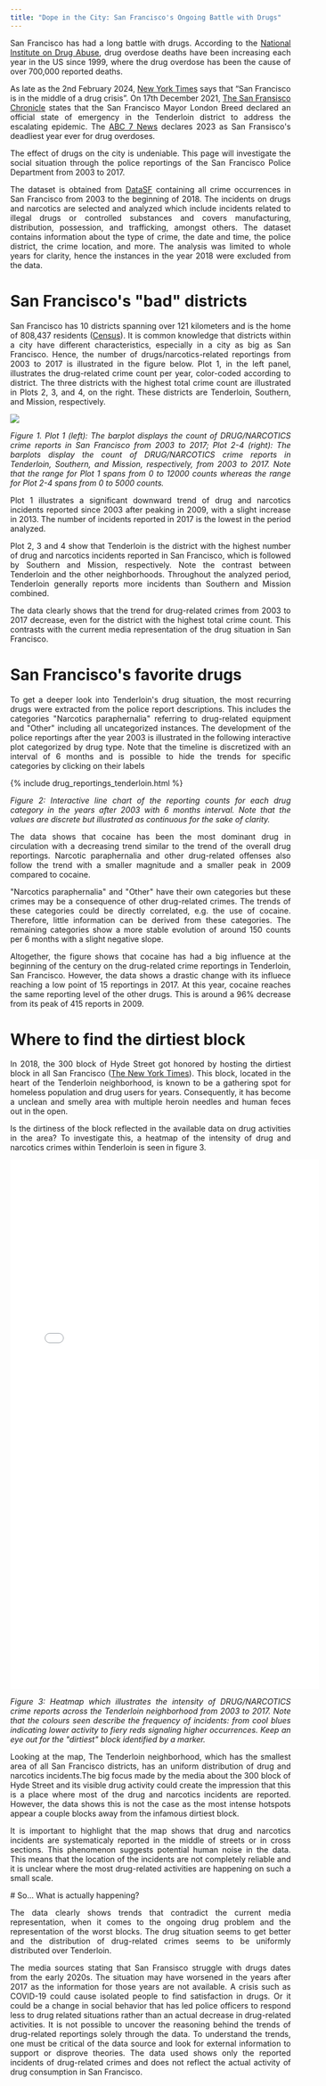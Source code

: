 ```yaml
---
title: "Dope in the City: San Francisco's Ongoing Battle with Drugs"
---
```

<div align="justify">  
<p> San Francisco has had a long battle with drugs. According to the <a href="https://drugabusestatistics.org/">National Institute on Drug Abuse</a>, drug overdose deaths have been increasing each year in the US since 1999, where the drug overdose has been the cause of over 700,000 reported deaths.</p>

<p> As late as the 2nd February 2024, <a href="https://www.nytimes.com/2024/01/31/upshot/san-francisco-drug-crisis.html#:~:text=San%20Francisco%20is%20in%20the,Francisco%20get%20to%20this%20point%3F">New York Times</a>  says that “San Francisco is in the middle of a drug crisis”. On 17th December 2021, <a href="https://www.theguardian.com/us-news/2023/apr/27/overdose-deaths-in-san-francisco-hit-200-in-three-months-a-crying-shame">The San Fransisco Chronicle</a> states that the San Francisco Mayor London Breed declared an official state of emergency in the Tenderloin district to address the escalating epidemic. The <a href="https://abc7news.com/san-francisco-record-overdose-deaths-fentanyl-wastewater-drug-testing/14186379/">ABC 7 News</a> declares 2023 as San Fransisco's deadliest year ever for drug overdoses. </p>

<p>The effect of drugs on the city is undeniable. This page will investigate the social situation through the police reportings of the San Francisco Police Department from 2003 to 2017.</p>

<p>The dataset is obtained from <a href="https://datasf.org/opendata/">DataSF</a> containing all crime occurrences in San Francisco from 2003 to the beginning of 2018. The incidents on drugs and narcotics are selected and analyzed which include incidents related to illegal drugs or controlled substances and covers manufacturing, distribution, possession, and trafficking, amongst others. The dataset contains information about the type of crime, the date and time, the police district, the crime location, and more. The analysis was limited to whole years for clarity, hence the instances in the year 2018 were excluded from the data.</p>
</div>

# San Francisco's "bad" districts

<div align="justify">
<p>San Francisco has 10 districts spanning over 121 kilometers and is the home of 808,437 residents (<a href="https://archive.ph/20200213235157/https://factfinder.census.gov/bkmk/table/1.0/en/DEC/10_SF1/GCTPH1.CY07/0500000US06075">Census</a>). It is common knowledge that districts within a city have different characteristics, especially in a city as big as San Francisco. Hence, the number of drugs/narcotics-related reportings from 2003 to 2017 is illustrated in the figure below. Plot 1, in the left panel, illustrates the drug-related crime count per year, color-coded according to district. The three districts with the highest total crime count are illustrated in Plots 2, 3, and 4, on the right. These districts are Tenderloin, Southern, and Mission, respectively.</p>

<img src="{{site.url}}/imgs/drug_crime_all.png" style="display: block; margin: auto;" />

<p><em>Figure 1. Plot 1 (left): The barplot displays the count of DRUG/NARCOTICS crime reports in San Francisco from 2003 to 2017; Plot 2-4 (right): The barplots display the count of DRUG/NARCOTICS crime reports in Tenderloin, Southern, and Mission, respectively, from 2003 to 2017. Note that the range for Plot 1 spans from 0 to 12000 counts whereas the range for Plot 2-4 spans from 0 to 5000 counts.</em></p>

<p>Plot 1 illustrates a significant downward trend of drug and narcotics incidents reported since 2003 after peaking in 2009, with a slight increase in 2013. The number of incidents reported in 2017 is the lowest in the period analyzed. </p>

<p>Plot 2, 3 and 4 show that Tenderloin is the district with the highest number of drug and narcotics incidents reported in San Francisco, which is followed by Southern and Mission, respectively. Note the contrast between Tenderloin and the other neighborhoods. Throughout the analyzed period, Tenderloin generally reports more incidents than Southern and Mission combined.</p>

<p>The data clearly shows that the trend for drug-related crimes from 2003 to 2017 decrease, even for the district with the highest total crime count. This contrasts with the current media representation of the drug situation in San Francisco.</p>

</div>


# San Francisco's favorite drugs

<div align="justify">
<p>To get a deeper look into Tenderloin's drug situation, the most recurring drugs were extracted from the police report descriptions. This includes the categories "Narcotics paraphernalia" referring to drug-related equipment and "Other" including all uncategorized instances. The development of the police reportings after the year 2003 is illustrated in the following interactive plot categorized by drug type. Note that the timeline is discretized with an interval of 6 months and is possible to hide the trends for specific categories by clicking on their labels </p>

{% include drug_reportings_tenderloin.html %}

<p><em>Figure 2: Interactive line chart of the reporting counts for each drug category in the years after 2003 with 6 months interval. Note that the values are discrete but illustrated as continuous for the sake of clarity.</em></p>

<p>The data shows that cocaine has been the most dominant drug in circulation with a decreasing trend similar to the trend of the overall drug reportings. Narcotic paraphernalia and other drug-related offenses also follow the trend with a smaller magnitude and a smaller peak in 2009 compared to cocaine. </p>

<p>"Narcotics paraphernalia" and "Other" have their own categories but these crimes may be a consequence of other drug-related crimes. The trends of these categories could be directly correlated, e.g. the use of cocaine. Therefore, little information can be derived from these categories. The remaining categories show a more stable evolution of around 150 counts per 6 months with a slight negative slope. </p>

<p>Altogether, the figure shows that cocaine has had a big influence at the beginning of the century on the drug-related crime reportings in Tenderloin, San Francisco. However, the data shows a drastic change with its influece reaching a low point of 15 reportings in 2017. At this year, cocaine reaches the same reporting level of the other drugs. This is around a 96% decrease from its peak of 415 reports in 2009.</p>
</div>
 
# Where to find the dirtiest block

<div align="justify">
<p>In 2018, the 300 block of Hyde Street got honored by hosting the dirtiest block in all San Francisco (<a href="https://www.nytimes.com/2018/10/08/us/san-francisco-dirtiest-street-london-breed.html">The New York Times</a>). This block, located in the heart of the Tenderloin neighborhood, is known to be a gathering spot for homeless population and drug users for years. Consequently, it has become a unclean and smelly area with multiple heroin needles and human feces out in the open.</p>

<p> Is the dirtiness of the block reflected in the available data on drug activities in the area? To investigate this, a heatmap of the intensity of drug and narcotics crimes within Tenderloin is seen in figure 3. </p>

<embed type="text/html" src="imgs/heatmap_tenderloin_map.html" width="110%" height="950"/>

<p><em> Figure 3: Heatmap which illustrates the intensity of DRUG/NARCOTICS crime reports across the Tenderloin neighborhood from 2003 to 2017. Note that the colours seen describe the frequency of incidents: from cool blues indicating lower activity to fiery reds signaling higher occurrences. Keep an eye out for the "dirtiest" block identified by a marker. </em></p>

<p>Looking at the map, The Tenderloin neighborhood, which has the smallest area of all San Francisco districts, has an uniform distribution of drug and narcotics incidents.The big focus made by the media about the 300 block of Hyde Street and its visible drug activity could create the impression that this is a place where most of the drug and narcotics incidents are reported. However, the data shows this is not the case as the most intense hotspots appear a couple blocks away from the infamous dirtiest block.</p>

<p>It is important to highlight that the map shows that drug and narcotics incidents are systematicaly reported in the middle of streets or in cross sections. This phenomenon suggests potential human noise in the data. This means that the location of the incidents are not completely reliable and it is unclear where the most drug-related activities are happening on such a small scale. </p>

</div>
# So... What is actually happening?


<div align="justify">
<p>The data clearly shows trends that contradict the current media representation, when it comes to the ongoing drug problem and the representation of the worst blocks. The drug situation seems to get better and the distribution of drug-related crimes seems to be uniformly distributed over Tenderloin.</p>

<p>The media sources stating that San Fransisco struggle with drugs dates from the early 2020s. The situation may have worsened in the years after 2017 as the information for those years are not available. A crisis such as COVID-19 could cause isolated people to find satisfaction in drugs. Or it could be a change in social behavior that has led police officers to respond less to drug related situations rather than an actual decrease in drug-related activities. It is not possible to uncover the reasoning behind the trends of drug-related reportings solely through the data. To understand the trends, one must be critical of the data source and look for external information to support or disprove theories. The data used shows only the reported incidents of drug-related crimes and does not reflect the actual activity of drug consumption in San Francisco.</p>
</div>